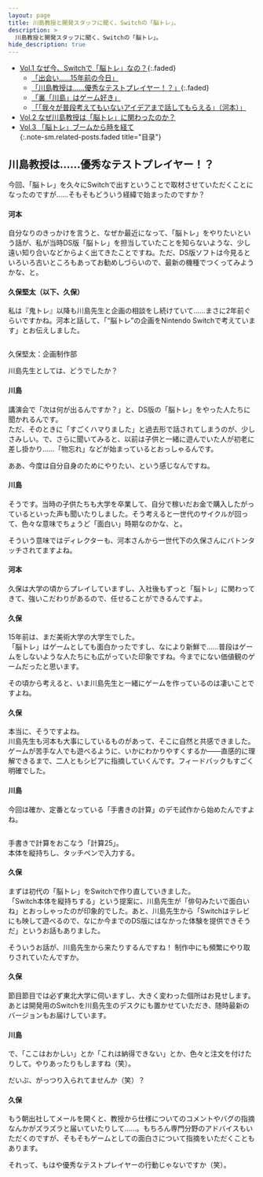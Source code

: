 ```yaml
---
layout: page
title: 川島教授と開発スタッフに聞く、Switchの「脳トレ」。
description: >
  川島教授と開発スタッフに聞く、Switchの「脳トレ」。
hide_description: true
---
```


* [Vol.1 なぜ今、Switchで「脳トレ」なの？](javascript:void(0)){:.faded}<br>
  * [「出会い……15年前の今日」](1.md)<br>
  * [「川島教授は……優秀なテストプレイヤー！？」](javascript:void(0)){:.faded}<br>
  * [「裏「川島」はゲーム好き」](3.md)<br>
  * [「「我々が普段考えてもいないアイデアまで話してもらえる」（河本）」](4.md)<br>
* [Vol.2 なぜ川島教授は「脳トレ」に関わったのか？](../../vol2/1/)<br>
* [Vol.3 「脳トレ」ブームから時を経て](../../vol3/1/)<br>
{:.note-sm.related-posts.faded title="目录"}



## 川島教授は……優秀なテストプレイヤー！？


<div class="interviewer-text-element okra-style-on-init okra-style-after-init okra-style-on-scroll" interviewer-text-element-component="" okrastyleoninit=""><div class="nc3-l-innerWidth--tabSp interview-text-interviewer" okramql=""><p okra-text-element-component=""><span okraclientoverwritelink="">今回、「脳トレ」を久々にSwitchで出すということで取材させていただくことになったのですが……そもそもどういう経緯で始まったのですか？<br></span></p>

<div class="html-element okra-style-on-init okra-style-after-init okra-style-on-scroll" html-element-component="" okrastyleoninit=""><div class="nc3-l-innerWidth--tabSp" okra-html-element-component=""><div class="okra-html"><div class="okra-html-inner">    <div okra-text-element-component="" class="topics_detail-hSBorder is-type01">
      <h4 okraclientoverwritelink="" class="ng-star-inserted">河本</h4>
    




<div class="text-element okra-style-on-init okra-style-after-init okra-style-on-scroll" okrastyleoninit="" text-element-component=""><div class="nc3-l-innerWidth--tabSp detail-text" okra-text-element-component="" okramql=""><p okraclientoverwritelink="">自分なりのきっかけを言うと、なぜか最近になって、「脳トレ」をやりたいという話が、私が当時DS版「脳トレ」を担当していたことを知らないような、少し遠い知り合いなどからよく出てきたことですね。ただ、DS版ソフトは今見るといろいろ古いところもあってお勧めしづらいので、最新の機種でつくってみようかな、と。<br></p>

<div class="html-element okra-style-on-init okra-style-after-init okra-style-on-scroll" html-element-component="" okrastyleoninit=""><div class="nc3-l-innerWidth--tabSp" okra-html-element-component=""><div class="okra-html"><div class="okra-html-inner">    <div okra-text-element-component="" class="topics_detail-hSBorder is-type03">
      <h4 okraclientoverwritelink="" class="ng-star-inserted">久保堅太（以下、久保）</h4>
    




<div class="text-element okra-style-on-init okra-style-after-init okra-style-on-scroll" okrastyleoninit="" text-element-component=""><div class="nc3-l-innerWidth--tabSp detail-text" okra-text-element-component="" okramql=""><p okraclientoverwritelink="">私は『鬼トレ』以降も川島先生と企画の相談をし続けていて……まさに2年前ぐらいですかね。河本と話して、「“脳トレ”の企画をNintendo Switchで考えています」とお伝えしました。<br></p>

<div class="image-element okra-style-on-init okra-style-after-init okra-style-on-scroll" image-element-component="" okrastyleoninit=""><div okramql="" class="nc3-l-innerWidth--tabSp detail-img clearfix"><div class="detail-img__inner"><div class="detail-img__item"><div class="cboxElement" okramodal=""><div okra-image-element-component=""><img src="./川島教授と開発スタッフに聞く、Switchの「脳トレ」。 _ トピックス _ Nintendo_files/00001887_04.jpg" alt="" data-okra-image-id="okra-image-22" style="">


<div okra-text-element-component="" class="detail-img-outline-caption"><p okraclientoverwritelink="">久保堅太：企画制作部<br></p>



<div class="interviewer-text-element okra-style-on-init okra-style-after-init okra-style-on-scroll" interviewer-text-element-component="" okrastyleoninit=""><div class="nc3-l-innerWidth--tabSp interview-text-interviewer" okramql=""><p okra-text-element-component=""><span okraclientoverwritelink="">川島先生としては、どうでしたか？<br></span></p>

<div class="html-element okra-style-on-init okra-style-after-init okra-style-on-scroll" html-element-component="" okrastyleoninit=""><div class="nc3-l-innerWidth--tabSp" okra-html-element-component=""><div class="okra-html"><div class="okra-html-inner">    <div okra-text-element-component="" class="topics_detail-hSBorder is-type02">
      <h4 okraclientoverwritelink="" class="ng-star-inserted">川島</h4>
    




<div class="text-element okra-style-on-init okra-style-after-init okra-style-on-scroll" okrastyleoninit="" text-element-component=""><div class="nc3-l-innerWidth--tabSp detail-text" okra-text-element-component="" okramql=""><p okraclientoverwritelink="">講演会で「次は何が出るんですか？」と、DS版の「脳トレ」をやった人たちに聞かれるんです。<br>ただ、そのときに「すごくハマりました」と過去形で話されてしまうのが、少しさみしい。で、さらに聞いてみると、以前は子供と一緒に遊んでいた人が初老に差し掛かり……「物忘れ」などが始まっているとおっしゃるんです。</p>

<div class="interviewer-text-element okra-style-on-init okra-style-after-init okra-style-on-scroll" interviewer-text-element-component="" okrastyleoninit=""><div class="nc3-l-innerWidth--tabSp interview-text-interviewer" okramql=""><p okra-text-element-component=""><span okraclientoverwritelink="">ああ、今度は自分自身のためにやりたい、という感じなんですね。<br></span></p>

<div class="html-element okra-style-on-init okra-style-after-init okra-style-on-scroll" html-element-component="" okrastyleoninit=""><div class="nc3-l-innerWidth--tabSp" okra-html-element-component=""><div class="okra-html"><div class="okra-html-inner">    <div okra-text-element-component="" class="topics_detail-hSBorder is-type02">
      <h4 okraclientoverwritelink="" class="ng-star-inserted">川島</h4>
    




<div class="text-element okra-style-on-init okra-style-after-init okra-style-on-scroll" okrastyleoninit="" text-element-component=""><div class="nc3-l-innerWidth--tabSp detail-text" okra-text-element-component="" okramql=""><p okraclientoverwritelink="">そうです。当時の子供たちも大学を卒業して、自分で稼いだお金で購入したがっているといった声も聞いたりしました。そう考えると一世代のサイクルが回って、色々な意味でちょうど「面白い」時期なのかな、と。<br></p>

<div class="interviewer-text-element okra-style-on-init okra-style-after-init okra-style-on-scroll" interviewer-text-element-component="" okrastyleoninit=""><div class="nc3-l-innerWidth--tabSp interview-text-interviewer" okramql=""><p okra-text-element-component=""><span okraclientoverwritelink="">そういう意味ではディレクターも、河本さんから一世代下の久保さんにバトンタッチされてますよね。<br></span></p>

<div class="html-element okra-style-on-init okra-style-after-init okra-style-on-scroll" html-element-component="" okrastyleoninit=""><div class="nc3-l-innerWidth--tabSp" okra-html-element-component=""><div class="okra-html"><div class="okra-html-inner">    <div okra-text-element-component="" class="topics_detail-hSBorder is-type01">
      <h4 okraclientoverwritelink="" class="ng-star-inserted">河本</h4>
    




<div class="text-element okra-style-on-init okra-style-after-init okra-style-on-scroll" okrastyleoninit="" text-element-component=""><div class="nc3-l-innerWidth--tabSp detail-text" okra-text-element-component="" okramql=""><p okraclientoverwritelink="">久保は大学の頃からプレイしていますし、入社後もずっと「脳トレ」に関わってきて、強いこだわりがあるので、任せることができるんですよ。<br></p>

<div class="html-element okra-style-on-init okra-style-after-init okra-style-on-scroll" html-element-component="" okrastyleoninit=""><div class="nc3-l-innerWidth--tabSp" okra-html-element-component=""><div class="okra-html"><div class="okra-html-inner">    <div okra-text-element-component="" class="topics_detail-hSBorder is-type03">
      <h4 okraclientoverwritelink="" class="ng-star-inserted">久保</h4>
    




<div class="text-element okra-style-on-init okra-style-after-init okra-style-on-scroll" okrastyleoninit="" text-element-component=""><div class="nc3-l-innerWidth--tabSp detail-text" okra-text-element-component="" okramql=""><p okraclientoverwritelink="">15年前は、まだ美術大学の大学生でした。<br>「脳トレ」はゲームとしても面白かったですし、なにより新鮮で……普段はゲームをしないような人たちにも広がっていた印象ですね。今までにない価値観のゲームだったと思います。</p>

<div class="interviewer-text-element okra-style-on-init okra-style-after-init okra-style-on-scroll" interviewer-text-element-component="" okrastyleoninit=""><div class="nc3-l-innerWidth--tabSp interview-text-interviewer" okramql=""><p okra-text-element-component=""><span okraclientoverwritelink="">その頃から考えると、いま川島先生と一緒にゲームを作っているのは凄いことですよね。<br></span></p>

<div class="html-element okra-style-on-init okra-style-after-init okra-style-on-scroll" html-element-component="" okrastyleoninit=""><div class="nc3-l-innerWidth--tabSp" okra-html-element-component=""><div class="okra-html"><div class="okra-html-inner">    <div okra-text-element-component="" class="topics_detail-hSBorder is-type03">
      <h4 okraclientoverwritelink="" class="ng-star-inserted">久保</h4>
    




<div class="text-element okra-style-on-init okra-style-after-init okra-style-on-scroll" okrastyleoninit="" text-element-component=""><div class="nc3-l-innerWidth--tabSp detail-text" okra-text-element-component="" okramql=""><p okraclientoverwritelink="">本当に、そうですよね。<br>川島先生も河本も大事にしているものがあって、そこに自然と共感できました。ゲームが苦手な人でも遊べるように、いかにわかりやすくするか――直感的に理解できるまで、二人ともシビアに指摘していくんです。フィードバックもすごく明確でした。</p>

<div class="html-element okra-style-on-init okra-style-after-init okra-style-on-scroll" html-element-component="" okrastyleoninit=""><div class="nc3-l-innerWidth--tabSp" okra-html-element-component=""><div class="okra-html"><div class="okra-html-inner">    <div okra-text-element-component="" class="topics_detail-hSBorder is-type02">
      <h4 okraclientoverwritelink="" class="ng-star-inserted">川島</h4>
    




<div class="text-element okra-style-on-init okra-style-after-init okra-style-on-scroll" okrastyleoninit="" text-element-component=""><div class="nc3-l-innerWidth--tabSp detail-text" okra-text-element-component="" okramql=""><p okraclientoverwritelink="">今回は確か、定番となっている「手書きの計算」のデモ試作から始めたんですよね。<br></p>

<div class="image-element okra-style-on-init okra-style-after-init okra-style-on-scroll" image-element-component="" okrastyleoninit=""><div okramql="" class="nc3-l-innerWidth--tabSp detail-img clearfix"><div class="detail-img__inner"><div class="detail-img__item"><div class="cboxElement" okramodal=""><div okra-image-element-component=""><img src="./川島教授と開発スタッフに聞く、Switchの「脳トレ」。 _ トピックス _ Nintendo_files/00001887_05.jpg" alt="" data-okra-image-id="okra-image-23" style="">


<div okra-text-element-component="" class="detail-img-outline-caption"><p okraclientoverwritelink="">手書きで計算をおこなう「計算25」。<br>本体を縦持ちし、タッチペンで入力する。</p>



<div class="html-element okra-style-on-init okra-style-after-init okra-style-on-scroll" html-element-component="" okrastyleoninit=""><div class="nc3-l-innerWidth--tabSp" okra-html-element-component=""><div class="okra-html"><div class="okra-html-inner">    <div okra-text-element-component="" class="topics_detail-hSBorder is-type03">
      <h4 okraclientoverwritelink="" class="ng-star-inserted">久保</h4>
    




<div class="text-element okra-style-on-init okra-style-after-init okra-style-on-scroll" okrastyleoninit="" text-element-component=""><div class="nc3-l-innerWidth--tabSp detail-text" okra-text-element-component="" okramql=""><p okraclientoverwritelink="">まずは初代の「脳トレ」をSwitchで作り直していきました。<br>「Switch本体を縦持ちする」という提案に、川島先生が「俳句みたいで面白いね」とおっしゃったのが印象的でした。あと、川島先生から「Switchはテレビにも映して遊べるので、なにか今までのDS版にはなかった体験を提供できそうだ」というお話もありました。</p>

<div class="interviewer-text-element okra-style-on-init okra-style-after-init okra-style-on-scroll" interviewer-text-element-component="" okrastyleoninit=""><div class="nc3-l-innerWidth--tabSp interview-text-interviewer" okramql=""><p okra-text-element-component=""><span okraclientoverwritelink="">そういうお話が、川島先生から来たりするんですね！ 制作中にも頻繁にやり取りされていたんですか。<br></span></p>

<div class="html-element okra-style-on-init okra-style-after-init okra-style-on-scroll" html-element-component="" okrastyleoninit=""><div class="nc3-l-innerWidth--tabSp" okra-html-element-component=""><div class="okra-html"><div class="okra-html-inner">    <div okra-text-element-component="" class="topics_detail-hSBorder is-type03">
      <h4 okraclientoverwritelink="" class="ng-star-inserted">久保</h4>
    




<div class="text-element okra-style-on-init okra-style-after-init okra-style-on-scroll" okrastyleoninit="" text-element-component=""><div class="nc3-l-innerWidth--tabSp detail-text" okra-text-element-component="" okramql=""><p okraclientoverwritelink="">節目節目では必ず東北大学に伺いますし、大きく変わった個所はお見せします。<br>あとは開発用のSwitchを川島先生のデスクにも置かせていただき、随時最新のバージョンもお届けしています。</p>

<div class="html-element okra-style-on-init okra-style-after-init okra-style-on-scroll" html-element-component="" okrastyleoninit=""><div class="nc3-l-innerWidth--tabSp" okra-html-element-component=""><div class="okra-html"><div class="okra-html-inner">    <div okra-text-element-component="" class="topics_detail-hSBorder is-type02">
      <h4 okraclientoverwritelink="" class="ng-star-inserted">川島</h4>
    




<div class="text-element okra-style-on-init okra-style-after-init okra-style-on-scroll" okrastyleoninit="" text-element-component=""><div class="nc3-l-innerWidth--tabSp detail-text" okra-text-element-component="" okramql=""><p okraclientoverwritelink="">で、「ここはおかしい」とか「これは納得できない」とか、色々と注文を付けたりして。やりあったりもしますね（笑）。<br></p>

<div class="interviewer-text-element okra-style-on-init okra-style-after-init okra-style-on-scroll" interviewer-text-element-component="" okrastyleoninit=""><div class="nc3-l-innerWidth--tabSp interview-text-interviewer" okramql=""><p okra-text-element-component=""><span okraclientoverwritelink="">だいぶ、がっつり入られてませんか（笑）？<br></span></p>

<div class="html-element okra-style-on-init okra-style-after-init okra-style-on-scroll" html-element-component="" okrastyleoninit=""><div class="nc3-l-innerWidth--tabSp" okra-html-element-component=""><div class="okra-html"><div class="okra-html-inner">    <div okra-text-element-component="" class="topics_detail-hSBorder is-type03">
      <h4 okraclientoverwritelink="" class="ng-star-inserted">久保</h4>
    




<div class="text-element okra-style-on-init okra-style-after-init okra-style-on-scroll" okrastyleoninit="" text-element-component=""><div class="nc3-l-innerWidth--tabSp detail-text" okra-text-element-component="" okramql=""><p okraclientoverwritelink="">もう朝出社してメールを開くと、教授から仕様についてのコメントやバグの指摘なんかがズラズラと届いていたりして……。もちろん専門分野のアドバイスもいただくのですが、そもそもゲームとしての面白さについて指摘をいただくこともあります。<br></p>

<div class="interviewer-text-element okra-style-on-init okra-style-after-init okra-style-on-scroll" interviewer-text-element-component="" okrastyleoninit=""><div class="nc3-l-innerWidth--tabSp interview-text-interviewer" okramql=""><p okra-text-element-component=""><span okraclientoverwritelink="">それって、もはや優秀なテストプレイヤーの行動じゃないですか（笑）。<br><br></span></p>

